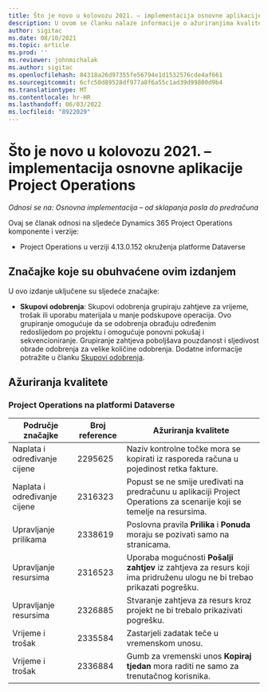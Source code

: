 ```yaml
---
title: Što je novo u kolovozu 2021. – implementacija osnovne aplikacije Project Operations
description: U ovom se članku nalaze informacije o ažuriranjima kvalitete dostupnima u izdanju implementacije lite projekta Project Operations u kolovozu 2021.
author: sigitac
ms.date: 08/10/2021
ms.topic: article
ms.prod: ''
ms.reviewer: johnmichalak
ms.author: sigitac
ms.openlocfilehash: 84318a26d97355fe56794e1d1532576cde4af661
ms.sourcegitcommit: 6cfc50d89528df977a8f6a55c1ad39d99800d9b4
ms.translationtype: MT
ms.contentlocale: hr-HR
ms.lasthandoff: 06/03/2022
ms.locfileid: "8922029"
---
```

# <a name="whats-new-august-2021---project-operations-lite-deployment"></a>Što je novo u kolovozu 2021. – implementacija osnovne aplikacije Project Operations

_Odnosi se na: Osnovna implementacija – od sklapanja posla do predračuna_

Ovaj se članak odnosi na sljedeće Dynamics 365 Project Operations komponente i verzije:

  - Project Operations u verziji 4.13.0.152 okruženja platforme Dataverse

## <a name="features-included-in-this-release"></a>Značajke koje su obuhvaćene ovim izdanjem

U ovo izdanje uključene su sljedeće značajke:

- **Skupovi odobrenja**: Skupovi odobrenja grupiraju zahtjeve za vrijeme, trošak ili uporabu materijala u manje podskupove operacija. Ovo grupiranje omogućuje da se odobrenja obrađuju određenim redoslijedom po projektu i omogućuje ponovni pokušaj i sekvencioniranje. Grupiranje zahtjeva poboljšava pouzdanost i sljedivost obrade odobrenja za velike količine odobrenja. Dodatne informacije potražite u članku [Skupovi odobrenja](../../approvals/approval-sets.md).

## <a name="quality-updates"></a>Ažuriranja kvalitete

### <a name="project-operations-on-dataverse"></a>Project Operations na platformi Dataverse

| **Područje značajke** | **Broj reference** | **Ažuriranja kvalitete** |
| --- | --- | --- |
| Naplata i određivanje cijene | 2295625 | Naziv kontrolne točke mora se kopirati iz rasporeda računa u pojedinost retka fakture. |
| Naplata i određivanje cijene | 2316323 | Popust se ne smije uređivati na predračunu u aplikaciji Project Operations za scenarije koji se temelje na resursima. |
|   Upravljanje prilikama | 2338619 | Poslovna pravila **Prilika** i **Ponuda** moraju se pozivati samo na stranicama. |
| Upravljanje resursima | 2316523 | Uporaba mogućnosti **Pošalji zahtjev** iz zahtjeva za resurs koji ima pridruženu ulogu ne bi trebao prikazati pogrešku. |
| Upravljanje resursima | 2326885 | Stvaranje zahtjeva za resurs kroz projekt ne bi trebalo prikazivati pogrešku. |
| Vrijeme i trošak | 2335584 | Zastarjeli zadatak teče u vremenskom unosu. |
| Vrijeme i trošak | 2336884 | Gumb za vremenski unos **Kopiraj tjedan** mora raditi ne samo za trenutačnog korisnika. |

